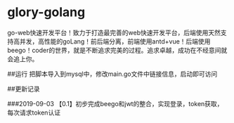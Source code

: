 # glory-golang
 go-web快速开发平台！致力于打造最完善的web快速开发平台，后端使用天然支持高并发，高性能的goLang！前后端分离，前端使用antd+vue！后端使用beego！coder的世界，就是不断追求完美的过程。追求卓越，成功在不经意间就会追上你。

##运行
把脚本导入到mysql中，修改main.go文件中链接信息，启动即可访问


##更新记录

###2019-09-03
【0.1】初步完成beego和jwt的整合，实现登录，token获取，每次请求token认证
